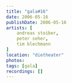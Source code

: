 ```yaml
---
title: "gala#16"
date: 2006-05-16
publishDate: 2006-05-16
artists: [
    andreas stoiber,
    peter seher,
    tim blechmann
]
location: "dietheater"
photos:
tags: [gala]
recordings: []
---
```

